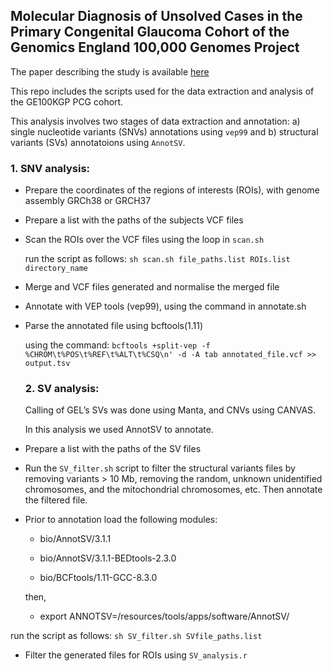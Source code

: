 ## Molecular Diagnosis of Unsolved Cases in the Primary Congenital Glaucoma Cohort of the Genomics England 100,000 Genomes Project
   
   The paper describing the study is available [here]()
   
   This repo includes the scripts used for the data extraction and analysis of the GE100KGP PCG cohort.
   
   This analysis involves two stages of data extraction and annotation: a) single nucleotide variants (SNVs) annotations using `vep99` and b) structural variants (SVs) annotatoions using `AnnotSV`.

  ### 1. SNV analysis:
    
- Prepare the coordinates of the regions of interests (ROIs), with genome assembly GRCh38 or GRCH37

 - Prepare a list with the paths of the subjects VCF files 

 - Scan the ROIs over the VCF files using the loop in `scan.sh`
    
    run the script as follows: `sh scan.sh file_paths.list ROIs.list directory_name`

-  Merge and VCF files generated and normalise the merged file

- Annotate with VEP tools (vep99), using the command in annotate.sh

- Parse the annotated file using bcftools(1.11)
  
  using the command: `bcftools +split-vep -f %CHROM\t%POS\t%REF\t%ALT\t%CSQ\n' -d -A tab annotated_file.vcf >> output.tsv`


  ### 2. SV analysis:

  Calling of GEL’s SVs was done using Manta, and CNVs using CANVAS.

  In this analysis we used AnnotSV to annotate.

- Prepare a list with the paths of the SV files

- Run the `SV_filter.sh` script to filter the structural variants files by removing variants > 10 Mb, removing the random, unknown unidentified chromosomes, and the mitochondrial chromosomes, etc. Then annotate the filtered file.

- Prior to annotation load the following modules:
    
   * bio/AnnotSV/3.1.1

   * bio/AnnotSV/3.1.1-BEDtools-2.3.0

   * bio/BCFtools/1.11-GCC-8.3.0

   then,

   * export ANNOTSV=/resources/tools/apps/software/AnnotSV/

run the script as follows: `sh SV_filter.sh SVfile_paths.list`

- Filter the generated files for ROIs using `SV_analysis.r`


